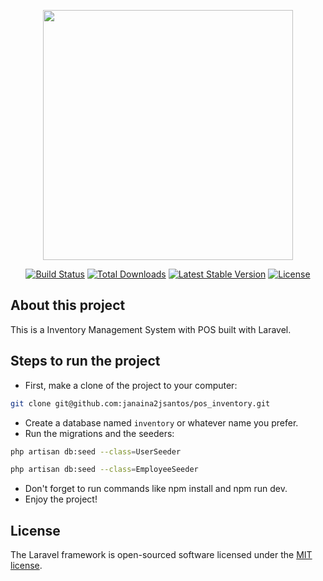 <p align="center"><a href="https://laravel.com" target="_blank"><img src="https://raw.githubusercontent.com/laravel/art/master/logo-lockup/5%20SVG/2%20CMYK/1%20Full%20Color/laravel-logolockup-cmyk-red.svg" width="400"></a></p>

<p align="center">
<a href="https://travis-ci.org/laravel/framework"><img src="https://travis-ci.org/laravel/framework.svg" alt="Build Status"></a>
<a href="https://packagist.org/packages/laravel/framework"><img src="https://img.shields.io/packagist/dt/laravel/framework" alt="Total Downloads"></a>
<a href="https://packagist.org/packages/laravel/framework"><img src="https://img.shields.io/packagist/v/laravel/framework" alt="Latest Stable Version"></a>
<a href="https://packagist.org/packages/laravel/framework"><img src="https://img.shields.io/packagist/l/laravel/framework" alt="License"></a>
</p>

## About this project

This is a Inventory Management System with POS built with Laravel. 

## Steps to run the project

- First, make a clone of the project to your computer:
```bash
git clone git@github.com:janaina2jsantos/pos_inventory.git
```
- Create a database named `inventory` or whatever name you prefer.
- Run the migrations and the seeders:
```bash
php artisan db:seed --class=UserSeeder

```
```bash
php artisan db:seed --class=EmployeeSeeder

```
- Don't forget to run commands like npm install and npm run dev.
- Enjoy the project!

## License

The Laravel framework is open-sourced software licensed under the [MIT license](https://opensource.org/licenses/MIT).
